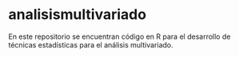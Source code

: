 # analisismultivariado
En este repositorio se encuentran código en R para el desarrollo de técnicas estadísticas para el análisis multivariado.
